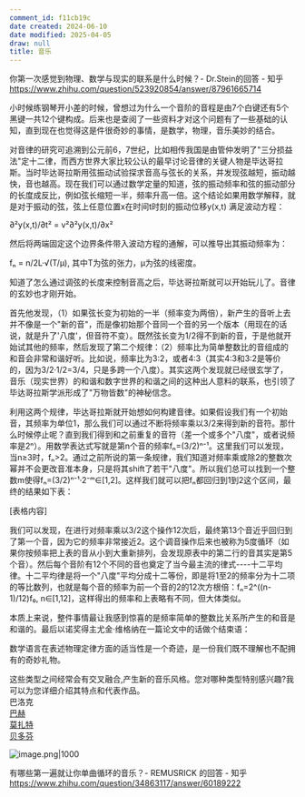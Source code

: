 ```yaml
---
comment_id: f11cb19c
date created: 2024-06-10
date modified: 2025-04-05
draw: null
title: 音乐
---
```

你第一次感觉到物理、数学与现实的联系是什么时候？- Dr.Stein的回答 - 知乎  
https://www.zhihu.com/question/523920854/answer/87961665714

小时候练钢琴开小差的时候，曾想过为什么一个音阶的音程是由7个白键还有5个黑键一共12个键构成。后来也是查阅了一些资料才对这个问题有了一些基础的认知，直到现在也觉得这是件很奇妙的事情，是数学，物理，音乐美妙的结合。

对音律的研究可追溯到公元前6，7世纪，比如相传我国是由管仲发明了"三分损益法"定十二律，而西方世界大家比较公认的最早讨论音律的关键人物是毕达哥拉斯。当时毕达哥拉斯用弦振动试验探求音高与弦长的关系，并发现弦越短，振动越快，音也越高。现在我们可以通过数学定量的知道，弦的振动频率和弦的振动部分的长度成反比，例如弦长缩短一半，频率升高一倍。这个结论如果用数学解释，就是对于振动的弦，弦上任意位置x在时间t时刻的振动位移y(x,t) 满足波动方程：

∂²y(x,t)/∂t² = v²∂²y(x,t)/∂x²

然后将两端固定这个边界条件带入波动方程的通解，可以推导出其振动频率为：

fₙ = n/2L·√(T/μ), 其中T为弦的张力，μ为弦的线密度。

知道了怎么通过调弦的长度来控制音高之后，毕达哥拉斯就可以开始玩儿了。音律的玄妙也才刚开始。

首先他发现，（1）如果弦长变为初始的一半（频率变为两倍），新产生的音听上去并不像是一个"新的音"，而是像初始那个音同一个音的另一个版本（用现在的话说，就是升了'八度'，但音符不变）。既然弦长变为1/2得不到新的音，于是他就开始试其他的频率，然后发现了第二个规律：（2）频率比为简单整数比的音组成的和音会非常和谐好听。比如说，频率比为3:2，或者4:3（其实4:3和3:2是等价的，因为3/2·1/2=3/4，只是多跨一个八度）。其实这两个发现就已经很玄学了，音乐（现实世界）的和谐和数字世界的和谐之间的这种出人意料的联系，也引领了毕达哥拉斯学派形成了"万物皆数"的神秘信念。

利用这两个规律，毕达哥拉斯就开始想如何构建音律。如果假设我们有一个初始音，其频率为单位1，那么我们可以通过不断将频率乘以3/2来得到新的音符。那什么时候停止呢？直到我们得到和之前重复的音符（差一个或多个"八度"，或者说频率是2ⁿ）。用数学表达式写就是第n个音的频率fₙ=(3/2)ⁿ⁻¹。这里我们可以发现，当n≥3时，fₙ>2。通过之前所说的第一条规律，我们知道对频率乘或除2的整数次幂并不会更改音准本身，只是将其shift了若干"八度"。所以我们总可以找到一个整数m使得fₙ=(3/2)ⁿ⁻¹·2⁻ᵐ∈[1,2]。这样我们就可以把fₙ都回归到1到2这个区间，最终的结果如下表：

[表格内容]

我们可以发现，在进行对频率乘以3/2这个操作12次后，最终第13个音近乎回归到了第一个音，因为它的频率非常接近2。这个调音操作后来也被称为5度循环（如果你按频率把上表的音从小到大重新排列，会发现原表中的第二行的音其实是第5个音）。然后每个音阶有12个不同的音也奠定了当今最主流的律式----十二平均律。十二平均律是将一个"八度"平均分成十二等份，即是将1至2的频率分为十二项的等比数列，也就是每个音的频率为前一个音的2的12次方根倍：fₙ=2^((n-1)/12)f₀, n∈[1,12]，这样得出的频率和上表略有不同，但大体类似。

本质上来说，整件事情最让我感到惊喜的是频率简单的整数比关系所产生的和音是和谐的。最后以诺奖得主尤金·维格纳在一篇论文中的话做个结束语：

数学语言在表述物理定律方面的适当性是一个奇迹，是一份我们既不理解也不配拥有的奇妙礼物。

这些类型之间经常会有交叉融合,产生新的音乐风格。您对哪种类型特别感兴趣?我可以为您详细介绍其特点和代表作品。​​​​​​​​​​​​​​​​  
巴洛克  
[巴赫](巴赫.md)  
[莫扎特](莫扎特.md)  
[贝多芬](贝多芬.md)

![image.png|1000](https://imagehosting4picgo.oss-cn-beijing.aliyuncs.com/imagehosting/fix-dir%2Fpicgo%2Fpicgo-clipboard-images%2F2024%2F08%2F19%2F00-38-57-116dc9a0b60af898093d805cabf10b3a-202408190038082-287849.png)

有哪些第一遍就让你单曲循环的音乐？- REMUSRICK 的回答 - 知乎  
https://www.zhihu.com/question/34863117/answer/60189222
